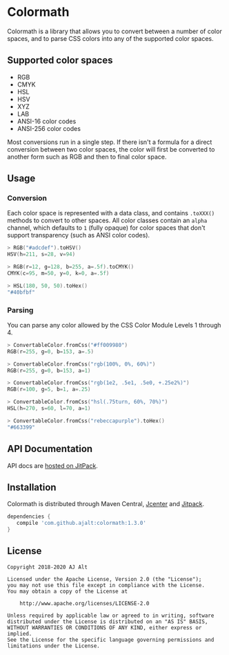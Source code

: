 # Colormath

Colormath is a library that allows you to convert between a number of color spaces, and to parse CSS
colors into any of the supported color spaces.

## Supported color spaces

* RGB
* CMYK
* HSL
* HSV
* XYZ
* LAB
* ANSI-16 color codes
* ANSI-256 color codes

Most conversions run in a single step. If there isn't a formula for a
direct conversion between two color spaces, the color will first be
converted to another form such as RGB and then to final color space.

## Usage

### Conversion

Each color space is represented with a data class, and contains
`.toXXX()` methods to convert to other spaces. All color classes contain an `alpha` channel, which
defaults to `1` (fully opaque) for color spaces that don't support transparency (such as ANSI color
codes).

```kotlin
> RGB("#adcdef").toHSV()
HSV(h=211, s=28, v=94)

> RGB(r=12, g=128, b=255, a=.5f).toCMYK()
CMYK(c=95, m=50, y=0, k=0, a=.5f)

> HSL(180, 50, 50).toHex()
"#40bfbf"
```

### Parsing

You can parse any color allowed by the CSS Color Module Levels 1 through 4.

```kotlin
> ConvertableColor.fromCss("#ff009980")
RGB(r=255, g=0, b=153, a=.5)

> ConvertableColor.fromCss("rgb(100%, 0%, 60%)")
RGB(r=255, g=0, b=153, a=1)

> ConvertableColor.fromCss("rgb(1e2, .5e1, .5e0, +.25e2%)")
RGB(r=100, g=5, b=1, a=.25)

> ConvertableColor.fromCss("hsl(.75turn, 60%, 70%)")
HSL(h=270, s=60, l=70, a=1)

> ConvertableColor.fromCss("rebeccapurple").toHex()
"#663399"
``` 

## API Documentation

API docs are [hosted on JitPack](https://jitpack.io/com/github/ajalt/colormath/1.3.0/javadoc/).

## Installation

Colormath is distributed through Maven Central,
[Jcenter](https://bintray.com/ajalt/maven/colormath) and
[Jitpack](https://jitpack.io/#ajalt/colormath).

```groovy
dependencies {
   compile 'com.github.ajalt:colormath:1.3.0'
}
```

## License

    Copyright 2018-2020 AJ Alt

    Licensed under the Apache License, Version 2.0 (the "License");
    you may not use this file except in compliance with the License.
    You may obtain a copy of the License at

        http://www.apache.org/licenses/LICENSE-2.0

    Unless required by applicable law or agreed to in writing, software
    distributed under the License is distributed on an "AS IS" BASIS,
    WITHOUT WARRANTIES OR CONDITIONS OF ANY KIND, either express or implied.
    See the License for the specific language governing permissions and
    limitations under the License.
